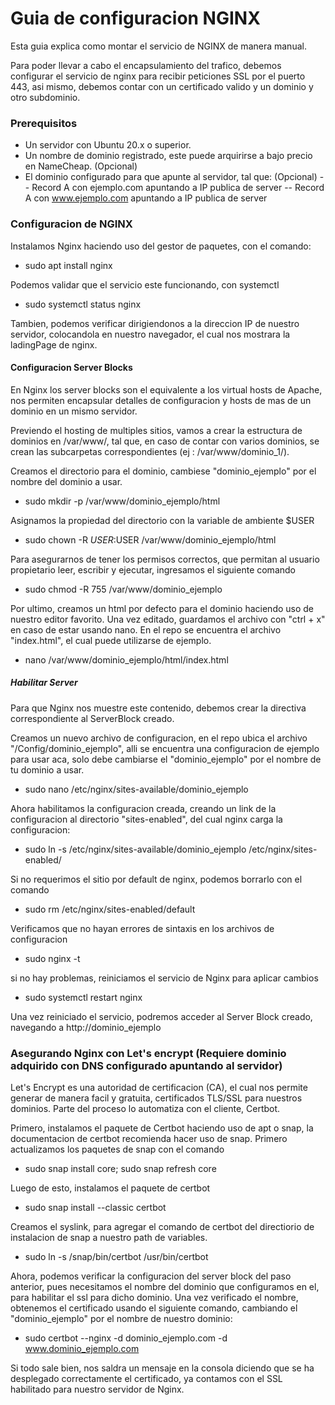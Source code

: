 # Guia de configuracion NGINX

Esta guia explica como montar el servicio de NGINX de manera manual.

Para poder llevar a cabo el encapsulamiento del trafico, debemos configurar el servicio de nginx para
recibir peticiones SSL por el puerto 443, asi mismo, debemos contar con un certificado valido y un
dominio y otro subdominio.

### Prerequisitos

- Un servidor con Ubuntu 20.x o superior.
- Un nombre de dominio registrado, este puede arquirirse a bajo precio en NameCheap. (Opcional)
- El dominio configurado para que apunte al servidor, tal que: (Opcional)
-- Record A con ejemplo.com apuntando a IP publica de server
-- Record A con www.ejemplo.com apuntando a IP publica de server

### Configuracion de NGINX

Instalamos Nginx haciendo uso del gestor de paquetes, con el comando:

- sudo apt install nginx

Podemos validar que el servicio este funcionando, con systemctl

- sudo systemctl status nginx

Tambien, podemos verificar dirigiendonos a la direccion IP de nuestro servidor, colocandola en nuestro navegador, el
cual nos mostrara la ladingPage de nginx.

#### Configuracion Server Blocks

En Nginx los server blocks son el equivalente a los virtual hosts de Apache, nos permiten encapsular detalles de 
configuracion y hosts de mas de un dominio en un mismo servidor. 

Previendo el hosting de multiples sitios, vamos a crear la estructura de dominios en /var/www/, tal que, en caso de 
contar con varios dominios, se crean las subcarpetas correspondientes (ej : /var/www/dominio_1/).

Creamos el directorio para el dominio, cambiese "dominio_ejemplo" por el nombre del dominio a usar.

- sudo mkdir -p /var/www/dominio_ejemplo/html

Asignamos la propiedad del directorio con la variable de ambiente $USER

- sudo chown -R $USER:$USER /var/www/dominio_ejemplo/html

Para asegurarnos de tener los permisos correctos, que permitan al usuario propietario leer, escribir y ejecutar,
ingresamos el siguiente comando

- sudo chmod -R 755 /var/www/dominio_ejemplo

Por ultimo, creamos un html por defecto para el dominio haciendo uso de nuestro editor favorito. Una vez editado,
guardamos el archivo con "ctrl + x" en caso de estar usando nano. En el repo se encuentra el archivo "index.html",
el cual puede utilizarse de ejemplo.

- nano /var/www/dominio_ejemplo/html/index.html

##### Habilitar Server 

Para que Nginx nos muestre este contenido, debemos crear la directiva correspondiente al ServerBlock creado.

Creamos un nuevo archivo de configuracion, en el repo ubica el archivo "/Config/dominio_ejemplo", alli se 
encuentra una configuracion de ejemplo para usar aca, solo debe cambiarse el "dominio_ejemplo" por el nombre
de tu dominio a usar.

- sudo nano /etc/nginx/sites-available/dominio_ejemplo

Ahora habilitamos la configuracion creada, creando un link de la configuracion al directorio "sites-enabled",
del cual nginx carga la configuracion:

- sudo ln -s /etc/nginx/sites-available/dominio_ejemplo /etc/nginx/sites-enabled/

Si no requerimos el sitio por default de nginx, podemos borrarlo con el comando 

- sudo rm /etc/nginx/sites-enabled/default

Verificamos que no hayan errores de sintaxis en los archivos de configuracion

- sudo nginx -t

si no hay problemas, reiniciamos el servicio de Nginx para aplicar cambios

- sudo systemctl restart nginx

Una vez reiniciado el servicio, podremos acceder al Server Block creado, navegando a http://dominio_ejemplo

### Asegurando Nginx con Let's encrypt (Requiere dominio adquirido con DNS configurado apuntando al servidor)

Let's Encrypt es una autoridad de certificacion (CA), el cual nos permite generar de manera facil y gratuita,
certificados TLS/SSL para nuestros dominios. Parte del proceso lo automatiza con el cliente, Certbot.

Primero, instalamos el paquete de Certbot haciendo uso de apt o snap, la documentacion de certbot recomienda 
hacer uso de snap. Primero actualizamos los paquetes de snap con el comando

- sudo snap install core; sudo snap refresh core

Luego de esto, instalamos el paquete de certbot

- sudo snap install --classic certbot 

Creamos el syslink, para agregar el comando de certbot del directiorio de instalacion de snap a nuestro path de variables.

- sudo ln -s /snap/bin/certbot /usr/bin/certbot

Ahora, podemos verificar la configuracion del server block del paso anterior, pues necesitamos el nombre del dominio
que configuramos en el, para habilitar el ssl para dicho dominio. Una vez verificado el nombre, obtenemos el certificado
usando el siguiente comando, cambiando el "dominio_ejemplo" por el nombre de nuestro dominio:

- sudo certbot --nginx -d dominio_ejemplo.com -d www.dominio_ejemplo.com 

Si todo sale bien, nos saldra un mensaje en la consola diciendo que se ha desplegado correctamente el certificado, ya contamos
con el SSL habilitado para nuestro servidor de Nginx.




